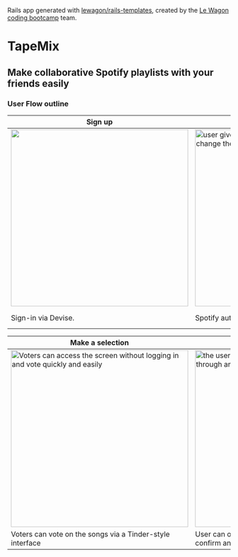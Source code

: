 Rails app generated with [lewagon/rails-templates](https://github.com/lewagon/rails-templates), created by the [Le Wagon coding bootcamp](https://www.lewagon.com) team.


# TapeMix 

## Make collaborative Spotify playlists with your friends easily

### User Flow outline

|Sign up|Authorization|View your Spotify playlists|
|---|---|---|
|<img alit="make an account and authorize with spotify" src="https://user-images.githubusercontent.com/89933924/207325749-801587cc-bfdb-4922-9d3d-3bd84f044a88.png" height="400" width="auto"/>|<img alt="user gives TapeMix authorization to view and change their playlists" src="https://user-images.githubusercontent.com/89933924/207327017-9431900a-a911-4341-900d-120036ae29ea.png" height="400" width="auto"/>|<img alt="user screen for their spotify playlists" src="https://user-images.githubusercontent.com/89933924/207325397-f712432e-556a-43cb-96bf-985a88b33ddc.png" height="400" width="auto"/>|
|Sign-in via Devise. |Spotify auth screen explaining TapeMix scopes | Spotify playlists displayed.  User can select one, two or more, to combine and send to their friends/voters.




|Make a selection|Keep up to date with voting|Playlist in Spotify|
|---|---|---|
|<img alt="Voters can access the screen without logging in and vote quickly and easily" src="https://user-images.githubusercontent.com/89933924/207326066-bddd689b-00ea-41bb-8ac0-d63f2ec25407.png" height="400" width="auto"/>|<img alt="the user can observe the progress of voting through an Js AJAX logic using JSON response" src="https://user-images.githubusercontent.com/89933924/207326182-63ababdf-907f-416e-9cf7-816c74673b7f.png" height="400" width="auto"/>|<img alt="After confirming the tape, the new playlist is made in Spotify ready to play" src="https://user-images.githubusercontent.com/89933924/207326493-b323950f-aa97-4bd9-b61c-16eb1cbb6c82.png" height="400" width="auto"/>|
|Voters can vote on the songs via a Tinder-style interface|User can observe progress of the voting; and can confirm anytime they want|After confirmation, the tape is immediately sent to Spotify as a playlist, ready to play|

